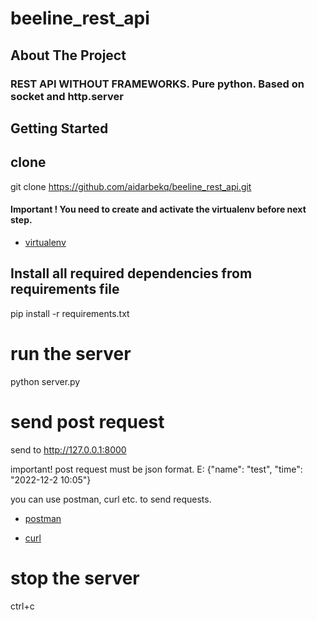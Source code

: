 # beeline_rest_api

<!-- ABOUT THE PROJECT -->
## About The Project

### REST API WITHOUT FRAMEWORKS. Pure python. Based on socket and http.server 

## Getting Started

## clone
  git clone https://github.com/aidarbekq/beeline_rest_api.git 

#### Important !  You need to create and activate the virtualenv before next step.
* [virtualenv](https://pypi.org/project/virtualenv/)

## Install all required dependencies from requirements file

  pip install -r requirements.txt


# run the server

python server.py



# send post request
send to http://127.0.0.1:8000 

important! post request must be json format. E: {"name": "test", "time": "2022-12-2 10:05"}

you can use postman, curl etc. to send requests. 

* [postman](https://learning.postman.com/docs/getting-started/introduction/)

* [curl](https://reqbin.com/req/c-d2nzjn3z/curl-post-body)




# stop the server
ctrl+c
